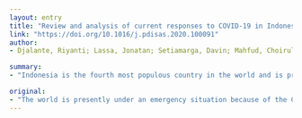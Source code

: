 ```yaml
---
layout: entry
title: "Review and analysis of current responses to COVID-19 in Indonesia: Period of January to March 2020"
link: "https://doi.org/10.1016/j.pdisas.2020.100091"
author:
- Djalante, Riyanti; Lassa, Jonatan; Setiamarga, Davin; Mahfud, Choirul; Sudjatma, Aruminingsih; Indrawan, Mochamad; Haryanto, Budi; Sinapoy, Muhammad Sabaruddin; Rafliana, Irina; Djalante, Susanti; Gunawan, Lalu Adi; Anindito, Rafael; Warsilah, Henny; Surtiari, I. Gusti Ayu

summary:
- "Indonesia is the fourth most populous country in the world and is predicted to be affected significantly over a longer time period. We outline the progress of governments, key organisations and community responses to COVID-19 between January and March 2020. Our paper aims to provide detailed reporting and analyses of the present rapid responses. The pandemic is caused by a novel coronavirus. Indonesia is presently under an emergency situation due to the global pandemie."

original:
- "The world is presently under an emergency situation because of the COVID-19 global pandemic, caused by a novel coronavirus. Indonesia is the fourth most populous country in the world and is predicted to be affected significantly over a longer time period. Our paper aims to provide detailed reporting and analyses of the present rapid responses to COVID-19 in Indonesia. We particularly highlight the progress of governments, key organisations and community responses to COVID-19 between January and March 2020. We outline the gaps and limitations in the responses, based on our rapid analysis of media contents, from government speeches and reports, social and mass media platforms. We present our recommendations toward more rapid effective, and comprehensive responses."
---
```



